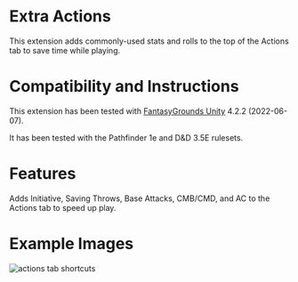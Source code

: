 # Extra Actions
This extension adds commonly-used stats and rolls to the top of the Actions tab to save time while playing.

# Compatibility and Instructions
This extension has been tested with [FantasyGrounds Unity](https://www.fantasygrounds.com/home/FantasyGroundsUnity.php) 4.2.2 (2022-06-07).

It has been tested with the Pathfinder 1e and D&D 3.5E rulesets.

# Features
Adds Initiative, Saving Throws, Base Attacks, CMB/CMD, and AC to the Actions tab to speed up play.

# Example Images
![actions tab shortcuts](https://user-images.githubusercontent.com/1916835/184497407-b7364714-776e-405c-8891-b02542b9c9af.png)
